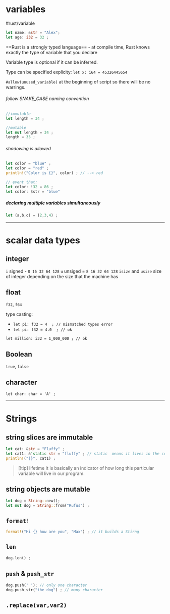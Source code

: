 

# variables
#rust/variable
```rust
let name: &str = "Alex";
let age: i32 = 32 ;
```

==Rust is a strongly typed language== - at compile time, Rust knows exactly the type of variable that you declare

Variable type is optional if it can be inferred.

Type can be specified explicity:
`let x: i64 = 45326445654 `

`#allow(unused_variable)` at the beginning of script so there will be no warrings.

###### follow SNAKE_CASE naming convention

```rust
//immutable
let length = 34 ;

//mutable
let mut length = 34 ;
length = 35 ;
```

###### shadowing is allowed
```rust
let color = "blue" ;
let color = "red" ;
println!("Color is {}", color) ; // --> red

// event that:
let color: !32 = 86 ;
let color: $str = "blue"
```

##### declaring multiple variables simultaneously
```rust
let (a,b,c) = (2,3,4) ;
```

---
# scalar data types

## integer
`i` signed - `8 16 32 64 128`
`u` unsiged = `8 16 32 64 128`
`isize` and `usize` size of integer depending on the size that the machine has

## float
`f32`, `f64`

type casting:
- `let pi: f32 = 4  ; // mismatched types error `
- `let pi: f32 = 4.0  ; // ok `

`let million: i32 = 1_000_000 ; // ok`

## Boolean
`true`, `false`


## character
`let char: char = 'A' ;`

-------
# Strings

## string slices are immutable
```rust
let cat: &str = "Fluffy" ;
let cat1: &'static str = "fluffy" ; // static  means it lives in the context of the function Or other code where it is calling that function
println!("{}", cat1) ;

```

>[!tip] lifetime
>It is basically an indicator of how long this particular variable will live in our program.

## string objects are mutable
```rust
let dog = String::new();
let mut dog = String::from("Rufus") ;

```


## `format!`
```rust
format!("Hi {} how are you", "Max") ; // it builds a Stirng

```

## `len`
```rust
dog.len() ;
```

## `push` & `push_str`
```rust
dog.push(' '); // only one character
dog.push_str("the dog") ; // many character

```

## `.replace(var,var2)`























